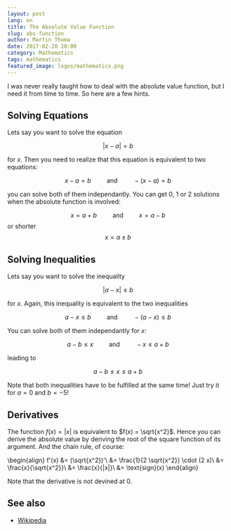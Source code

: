 ```yaml
---
layout: post
lang: en
title: The Absolute Value Function
slug: abs-function
author: Martin Thoma
date: 2017-02-20 20:00
category: Mathematics
tags: mathematics
featured_image: logos/mathematics.png
---
```

I was never really taught how to deal with the absolute value function, but
I need it from time to time. So here are a few hints.


## Solving Equations

Lets say you want to solve the equation

$$|x - a | = b$$

for $x$. Then you need to realize that this equation is equivalent to two
equations:

$$x - a = b \qquad \text{ and } \qquad -(x-a) = b$$

you can solve both of them independantly. You can get 0, 1 or 2 solutions
when the absolute function is involved:

$$x = a + b \qquad \text{ and } \qquad x = a - b$$
or shorter
$$x = a \pm b$$


## Solving Inequalities

Lets say you want to solve the inequality

$$|a - x| \leq b$$

for $x$. Again, this inequality is equivalent to the two inequalities

$$a - x \leq b \qquad \text{ and } \qquad -(a-x) \leq b$$

You can solve both of them independantly for $x$:

$$a - b \leq x \qquad \text{ and } \qquad -x \leq a + b$$

leading to

$$a - b \leq x \leq a + b$$

Note that both inequalities have to be fulfilled at the same time! Just try it
for $a = 0$ and $b = -5$!


## Derivatives

The function $f(x) = |x|$ is equivalent to $f(x) = \sqrt{x^2}$. Hence you can
derive the absolute value by deriving the root of the square function of its
argument. And the chain rule, of course:

\begin{align}
    f'(x) &= (\sqrt{x^2})'\\
          &= \frac{1}{2 \sqrt{x^2}} \cdot (2 x)\\
          &= \frac{x}{\sqrt{x^2}}\\
          &= \frac{x}{|x|}\\
          &= \text{sign}(x)
\end{align}

Note that the derivative is not devined at 0.


## See also

* [Wikipedia](https://en.wikipedia.org/wiki/Absolute_value)
